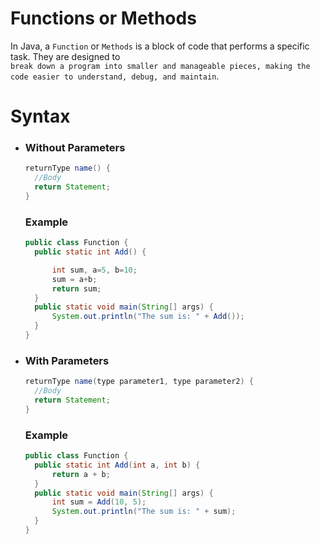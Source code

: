 # Functions or Methods

In Java, a `Function` or `Methods` is a block of code that performs a specific task. They are designed to  
`break down a program into smaller and manageable pieces, making the code easier to understand, debug, and maintain`.

# Syntax

- ### Without Parameters
  ```java
  returnType name() {
    //Body
    return Statement;
  }
  ```
  ### Example
  ```java
  public class Function {
    public static int Add() {

        int sum, a=5, b=10;
        sum = a+b;
        return sum;
    }
    public static void main(String[] args) {
        System.out.println("The sum is: " + Add());
    }
  }
  ```

- ### With Parameters
  ```java
  returnType name(type parameter1, type parameter2) {
    //Body
    return Statement;
  }
  ```
  ### Example
  ```java
  public class Function {
    public static int Add(int a, int b) {
        return a + b;
    }
    public static void main(String[] args) {
        int sum = Add(10, 5);
        System.out.println("The sum is: " + sum);
    }
  }
  ```
